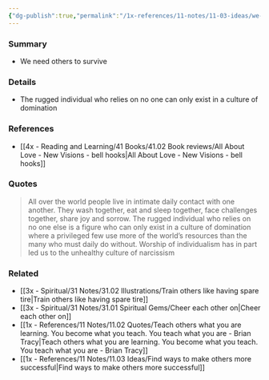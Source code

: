 ```yaml
---
{"dg-publish":true,"permalink":"/1x-references/11-notes/11-03-ideas/we-need-other-people-to-survive/","title":"We need other people to survive","created":"2025-03-27T20:56:51.941+03:00","updated":"2025-04-10T10:34:26.264+03:00"}
---
```



### Summary
- We need others to survive

### Details
- The rugged individual who relies on no one can only exist in a culture of domination

### References
- [[4x - Reading and Learning/41 Books/41.02 Book reviews/All About Love - New Visions - bell hooks\|All About Love - New Visions - bell hooks]]

### Quotes
> All over the world people live in intimate daily contact with one another. They wash together, eat and sleep together, face challenges together, share joy and sorrow. The rugged individual who relies on no one else is a figure who can only exist in a culture of domination where a privileged few use more of the world’s resources than the many who must daily do without. Worship of individualism has in part led us to the unhealthy culture of narcissism

### Related
- [[3x - Spiritual/31 Notes/31.02 Illustrations/Train others like having spare tire\|Train others like having spare tire]]
- [[3x - Spiritual/31 Notes/31.01 Spiritual Gems/Cheer each other on\|Cheer each other on]]
- [[1x - References/11 Notes/11.02 Quotes/Teach others what you are learning. You become what you teach. You teach what you are - Brian Tracy\|Teach others what you are learning. You become what you teach. You teach what you are - Brian Tracy]]
- [[1x - References/11 Notes/11.03 Ideas/Find ways to make others more successful\|Find ways to make others more successful]]
